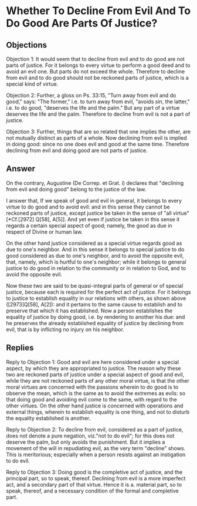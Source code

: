 # Whether To Decline From Evil And To Do Good Are Parts Of Justice?

## Objections

Objection 1: It would seem that to decline from evil and to do good are not parts of justice. For it belongs to every virtue to perform a good deed and to avoid an evil one. But parts do not exceed the whole. Therefore to decline from evil and to do good should not be reckoned parts of justice, which is a special kind of virtue.

Objection 2: Further, a gloss on Ps. 33:15, "Turn away from evil and do good," says: "The former," i.e. to turn away from evil, "avoids sin, the latter," i.e. to do good, "deserves the life and the palm." But any part of a virtue deserves the life and the palm. Therefore to decline from evil is not a part of justice.

Objection 3: Further, things that are so related that one implies the other, are not mutually distinct as parts of a whole. Now declining from evil is implied in doing good: since no one does evil and good at the same time. Therefore declining from evil and doing good are not parts of justice.

## Answer

On the contrary, Augustine (De Correp. et Grat. i) declares that "declining from evil and doing good" belong to the justice of the law.

I answer that, If we speak of good and evil in general, it belongs to every virtue to do good and to avoid evil: and in this sense they cannot be reckoned parts of justice, except justice be taken in the sense of "all virtue" [*Cf.[2972] Q[58], A[5]]. And yet even if justice be taken in this sense it regards a certain special aspect of good; namely, the good as due in respect of Divine or human law.

On the other hand justice considered as a special virtue regards good as due to one's neighbor. And in this sense it belongs to special justice to do good considered as due to one's neighbor, and to avoid the opposite evil, that, namely, which is hurtful to one's neighbor; while it belongs to general justice to do good in relation to the community or in relation to God, and to avoid the opposite evil.

Now these two are said to be quasi-integral parts of general or of special justice, because each is required for the perfect act of justice. For it belongs to justice to establish equality in our relations with others, as shown above ([2973]Q[58], A[2]): and it pertains to the same cause to establish and to preserve that which it has established. Now a person establishes the equality of justice by doing good, i.e. by rendering to another his due: and he preserves the already established equality of justice by declining from evil, that is by inflicting no injury on his neighbor.

## Replies

Reply to Objection 1: Good and evil are here considered under a special aspect, by which they are appropriated to justice. The reason why these two are reckoned parts of justice under a special aspect of good and evil, while they are not reckoned parts of any other moral virtue, is that the other moral virtues are concerned with the passions wherein to do good is to observe the mean, which is the same as to avoid the extremes as evils: so that doing good and avoiding evil come to the same, with regard to the other virtues. On the other hand justice is concerned with operations and external things, wherein to establish equality is one thing, and not to disturb the equality established is another.

Reply to Objection 2: To decline from evil, considered as a part of justice, does not denote a pure negation, viz."not to do evil"; for this does not deserve the palm, but only avoids the punishment. But it implies a movement of the will in repudiating evil, as the very term "decline" shows. This is meritorious; especially when a person resists against an instigation to do evil.

Reply to Objection 3: Doing good is the completive act of justice, and the principal part, so to speak, thereof. Declining from evil is a more imperfect act, and a secondary part of that virtue. Hence it is a. material part, so to speak, thereof, and a necessary condition of the formal and completive part.